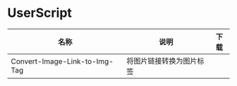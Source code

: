 # UserScript

| 名称                          | 说明                     | 下载 |
| ----------------------------- | ------------------------ | ---- |
| Convert-Image-Link-to-Img-Tag | 将图片链接转换为图片标签 |